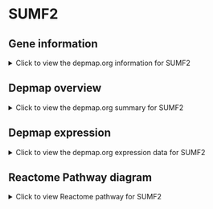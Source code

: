 <h1>SUMF2</h1>

<h2>Gene information</h2>
<details>
  <summary>Click to view the depmap.org information for SUMF2</summary>
  <iframe src="https://depmap.org/portal/gene/SUMF2?tab=about" style="border:none;width:100%;height:800px"></iframe>
</details>

<h2>Depmap overview</h2>
<details>
  <summary>Click to view the depmap.org summary for SUMF2</summary>
  <iframe src="https://depmap.org/portal/gene/SUMF2?tab=overview" style="border:none;width:100%;height:800px"></iframe>
</details>

<h2>Depmap expression</h2>
<details>
  <summary>Click to view the depmap.org expression data for SUMF2</summary>
  <iframe src="https://depmap.org/portal/gene/SUMF2?tab=characterization" style="border:none;width:100%;height:800px"></iframe>
</details>



<h2>Reactome Pathway diagram</h2>
<details>
  <summary>Click to view Reactome pathway for SUMF2</summary>
  <p>The activation of arylsulfatases</p>
  <iframe src="https://reactome.org/PathwayBrowser/#/R-HSA-1663150" style="border:none;width:100%;height:800px"></iframe>
</details>



